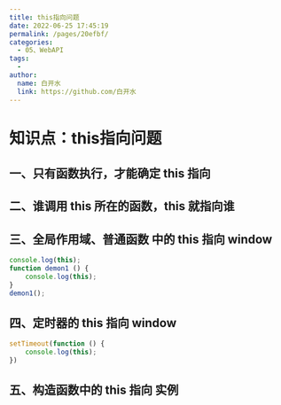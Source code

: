 ```yaml
---
title: this指向问题
date: 2022-06-25 17:45:19
permalink: /pages/20efbf/
categories:
  - 05、WebAPI
tags:
  - 
author: 
  name: 白开水
  link: https://github.com/白开水
---
```

# 知识点：this指向问题

## 一、只有函数执行，才能确定 this 指向

## 二、谁调用 this 所在的函数，this 就指向谁

## 三、全局作用域、普通函数 中的 this 指向 window
```js
console.log(this);
function demon1 () {
    console.log(this);
}
demon1();
```

## 四、定时器的 this 指向 window
```js
setTimeout(function () {
    console.log(this);
})
```

## 五、构造函数中的 this 指向 实例